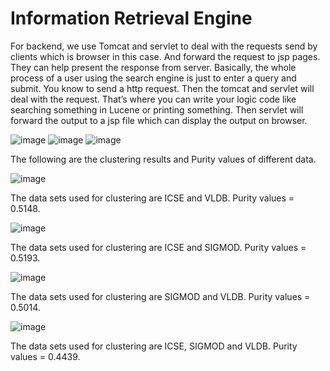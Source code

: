 # Information Retrieval Engine

For backend, we use Tomcat and servlet to deal with the requests send by clients which is browser in this case. And forward the request to jsp pages. They can help present the response from server. Basically, the whole process of a user using the search engine is just to enter a query and submit. You know to send a http request. Then the tomcat and servlet will deal with the request. That’s where you can write your logic code like searching something in Lucene or printing something. Then servlet will forward the output to a jsp file which can display the output on browser.

![image](https://user-images.githubusercontent.com/86921341/159343114-63db9537-3fec-4878-bafc-a1e303ecc37c.png)
![image](https://user-images.githubusercontent.com/86921341/159343146-974c120a-0e0e-44bf-89ed-b0ae8172aa72.png)
![image](https://user-images.githubusercontent.com/86921341/159343168-567b898a-a3a9-40a7-a26a-5c041a47f6b0.png)

The following are the clustering results and Purity values of different data.

![image](https://user-images.githubusercontent.com/86921341/159376945-386cb70b-d037-4e73-b501-a419b3b1cbe5.png)

The data sets used for clustering are ICSE and VLDB. Purity values = 0.5148.

 ![image](https://user-images.githubusercontent.com/86921341/159376975-bbc7fc2a-f9bf-4070-8098-6567ac3dea23.png)
 
The data sets used for clustering are ICSE and SIGMOD. Purity values = 0.5193.

 ![image](https://user-images.githubusercontent.com/86921341/159376989-da06bd88-dd61-4b94-b08a-dc63b615b7e6.png)
 
The data sets used for clustering are SIGMOD and VLDB. Purity values = 0.5014.

 ![image](https://user-images.githubusercontent.com/86921341/159377011-e2ecfa7a-8243-4604-bb10-cd03e1ce4b8f.png)
 
The data sets used for clustering are ICSE, SIGMOD and VLDB. Purity values = 0.4439.
